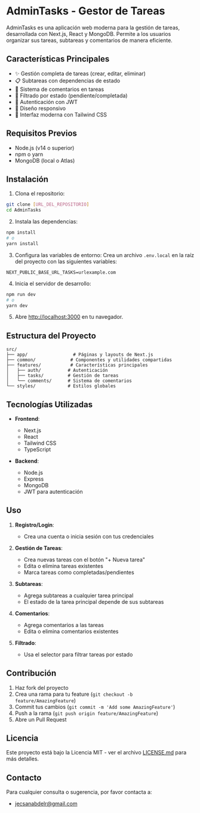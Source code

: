 # AdminTasks - Gestor de Tareas

AdminTasks es una aplicación web moderna para la gestión de tareas, desarrollada con Next.js, React y MongoDB. Permite a los usuarios organizar sus tareas, subtareas y comentarios de manera eficiente.

## Características Principales

- ✨ Gestión completa de tareas (crear, editar, eliminar)
- 📋 Subtareas con dependencias de estado
- 💬 Sistema de comentarios en tareas
- 🔄 Filtrado por estado (pendiente/completada)
- 🔐 Autenticación con JWT
- 📱 Diseño responsivo
- 🎨 Interfaz moderna con Tailwind CSS

## Requisitos Previos

- Node.js (v14 o superior)
- npm o yarn
- MongoDB (local o Atlas)

## Instalación

1. Clona el repositorio:
```bash
git clone [URL_DEL_REPOSITORIO]
cd AdminTasks
```

2. Instala las dependencias:
```bash
npm install
# o
yarn install
```

3. Configura las variables de entorno:
Crea un archivo `.env.local` en la raíz del proyecto con las siguientes variables:
```env
NEXT_PUBLIC_BASE_URL_TASKS=urlexample.com
```

4. Inicia el servidor de desarrollo:
```bash
npm run dev
# o
yarn dev
```

5. Abre [http://localhost:3000](http://localhost:3000) en tu navegador.

## Estructura del Proyecto

```
src/
├── app/                 # Páginas y layouts de Next.js
├── common/             # Componentes y utilidades compartidas
├── features/           # Características principales
│   ├── auth/          # Autenticación
│   ├── tasks/         # Gestión de tareas
│   └── comments/      # Sistema de comentarios
└── styles/            # Estilos globales
```

## Tecnologías Utilizadas

- **Frontend**:
  - Next.js
  - React
  - Tailwind CSS
  - TypeScript

- **Backend**:
  - Node.js
  - Express
  - MongoDB
  - JWT para autenticación

## Uso

1. **Registro/Login**:
   - Crea una cuenta o inicia sesión con tus credenciales

2. **Gestión de Tareas**:
   - Crea nuevas tareas con el botón "+ Nueva tarea"
   - Edita o elimina tareas existentes
   - Marca tareas como completadas/pendientes

3. **Subtareas**:
   - Agrega subtareas a cualquier tarea principal
   - El estado de la tarea principal depende de sus subtareas

4. **Comentarios**:
   - Agrega comentarios a las tareas
   - Edita o elimina comentarios existentes

5. **Filtrado**:
   - Usa el selector para filtrar tareas por estado

## Contribución

1. Haz fork del proyecto
2. Crea una rama para tu feature (`git checkout -b feature/AmazingFeature`)
3. Commit tus cambios (`git commit -m 'Add some AmazingFeature'`)
4. Push a la rama (`git push origin feature/AmazingFeature`)
5. Abre un Pull Request

## Licencia

Este proyecto está bajo la Licencia MIT - ver el archivo [LICENSE.md](LICENSE.md) para más detalles.

## Contacto

Para cualquier consulta o sugerencia, por favor contacta a:
- jecsanabdelr@gmail.com

